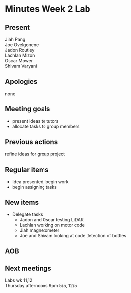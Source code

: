 # Minutes Week 2 Lab

## Present
Jiah Pang  
Joe Ovelgonene  
Jadon Routley  
Lachlan Mizon  
Oscar Mower  
Shivam Varyani  

## Apologies
none

## Meeting goals
- present ideas to tutors
- allocate tasks to group members

## Previous actions
refine ideas for group project

## Regular items
- Idea presented, begin work
- begin assigning tasks

## New items
 - Delegate tasks
 	- Jadon and Oscar testing LiDAR
 	- Lachlan working on motor code
 	- Jiah magnetometer
 	- Joe and Shivam looking at code detection of bottles

## AOB

## Next meetings
Labs wk 11,12  
Thursday afternoons 9pm 5/5, 12/5 
